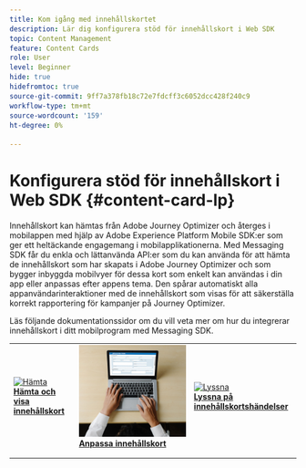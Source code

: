 ```yaml
---
title: Kom igång med innehållskortet
description: Lär dig konfigurera stöd för innehållskort i Web SDK
topic: Content Management
feature: Content Cards
role: User
level: Beginner
hide: true
hidefromtoc: true
source-git-commit: 9ff7a378fb18c72e7fdcff3c6052dcc428f240c9
workflow-type: tm+mt
source-wordcount: '159'
ht-degree: 0%

---
```


# Konfigurera stöd för innehållskort i Web SDK {#content-card-lp}

Innehållskort kan hämtas från Adobe Journey Optimizer och återges i mobilappen med hjälp av Adobe Experience Platform Mobile SDK:er som ger ett heltäckande engagemang i mobilapplikationerna. Med Messaging SDK får du enkla och lättanvända API:er som du kan använda för att hämta de innehållskort som har skapats i Adobe Journey Optimizer och som bygger inbyggda mobilvyer för dessa kort som enkelt kan användas i din app eller anpassas efter appens tema. Den spårar automatiskt alla appanvändarinteraktioner med de innehållskort som visas för att säkerställa korrekt rapportering för kampanjer på Journey Optimizer.

Läs följande dokumentationssidor om du vill veta mer om hur du integrerar innehållskort i ditt mobilprogram med Messaging SDK.


<table style="table-layout:fixed"><tr style="border: 0;">
<td>
<a href="https://developer.adobe.com/client-sdks/edge/adobe-journey-optimizer/content-card-ui/iOS/tutorial/displaying-content-cards/">
<img alt="Hämta" src="../assets/do-not-localize/fetch.jpeg">
</a>
<div><a href="https://developer.adobe.com/client-sdks/edge/adobe-journey-optimizer/content-card-ui/iOS/tutorial/displaying-content-cards/"><strong>Hämta och visa innehållskort</strong>
</div>
<p>
</td>
<td>
<a href="https://developer.adobe.com/client-sdks/edge/adobe-journey-optimizer/content-card-ui/iOS/tutorial/customizing-content-card-templates/">
<img alt="Anpassa" src="../assets/do-not-localize/sms-create.jpeg">
</a>
<div>
<a href="https://developer.adobe.com/client-sdks/edge/adobe-journey-optimizer/content-card-ui/iOS/tutorial/customizing-content-card-templates/"><strong>Anpassa innehållskort</strong></a>
</div>
<p></td>
<td>
<a href="https://developer.adobe.com/client-sdks/edge/adobe-journey-optimizer/content-card-ui/iOS/tutorial/listening-content-card-events/">
<img alt="Lyssna" src="../assets/do-not-localize/customize.jpeg">
</a>
<div>
<a href="https://developer.adobe.com/client-sdks/edge/adobe-journey-optimizer/content-card-ui/iOS/tutorial/listening-content-card-events/"><strong>Lyssna på innehållskortshändelser</strong></a>
</div>
<p>
</td>
</tr></table>

